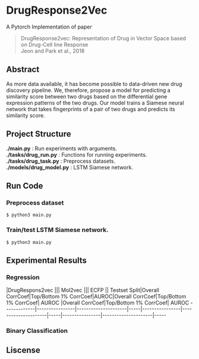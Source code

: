 # DrugResponse2Vec
A Pytorch Implementation of paper
> DrugResponse2vec: Representation of Drug in Vector Space based on Drug-Cell line Response <br>
> Jeon and Park et al., 2018

## Abstract
As more data available, it has become possible to data-driven new drug discovery pipeline. We, therefore, propose a model for predicting a similarity score between two drugs based on the differential gene expression patterns of the two drugs. Our model trains a Siamese neural network that takes fingerprints of a pair of two drugs and predicts its similarity score.

## Project Structure
**./main.py** : Run experiments with arguments. <br>
**./tasks/drug_run.py** : Functions for running experiments. <br>
**./tasks/drug_task.py** : Preprocess datasets. <br>
**./models/drug_model.py** : LSTM Siamese network. <br>

## Run Code
### Preprocess dataset
```
$ python3 main.py
```
### Train/test LSTM Siamese network.
```
$ python3 main.py
```

## Experimental Results
### Regression
 |DrugRespons2vec ||| Mol2vec ||| ECFP ||
Testset Split|Overall CorrCoef|Top/Bottom 1% CorrCoef|AUROC|Overall CorrCoef|Top/Bottom 1% CorrCoef| AUROC |Overall CorrCoef|Top/Bottom 1% CorrCoef| AUROC
-------------|----------------|---------------------|-----|----------------|---------------------|-----|----------------|---------------------|-----

### Binary Classification

## Liscense
